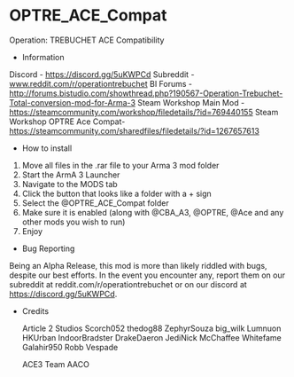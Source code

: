 # OPTRE_ACE_Compat
Operation: TREBUCHET ACE Compatibility

- Information

Discord - https://discord.gg/5uKWPCd
Subreddit - www.reddit.com/r/operationtrebuchet
BI Forums - http://forums.bistudio.com/showthread.php?190567-Operation-Trebuchet-Total-conversion-mod-for-Arma-3
Steam Workshop Main Mod - https://steamcommunity.com/workshop/filedetails/?id=769440155
Steam Workshop OPTRE Ace Compat- https://steamcommunity.com/sharedfiles/filedetails/?id=1267657613

- How to install

1. Move all files in the .rar file to your Arma 3 mod folder
2. Start the ArmA 3 Launcher
3. Navigate to the MODS tab
4. Click the button that looks like a folder with a + sign
5. Select the @OPTRE_ACE_Compat folder
6. Make sure it is enabled (along with @CBA_A3, @OPTRE, @Ace and any other mods you wish to run)
7. Enjoy

- Bug Reporting

Being an Alpha Release, this mod is more than likely riddled with bugs, despite our best efforts.
In the event you encounter any, report them on our subreddit at reddit.com/r/operationtrebuchet or on our discord at https://discord.gg/5uKWPCd.

- Credits

	Article 2 Studios
		Scorch052
		thedog88
		ZephyrSouza
		big_wilk
		Lumnuon
		HKUrban
		IndoorBradster
		DrakeDaeron
		JediNick
		McChaffee
		Whitefame
		Galahir950
		Robb
		Vespade

	ACE3 Team
	AACO
